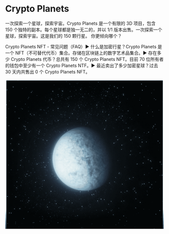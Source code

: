 # Crypto Planets

一次探索一个星球，探索宇宙。Crypto Planets 是一个有限的 3D 项目，包含 150 个独特的副本。每个星球都是独一无二的，并以 1/1 版本出售。一次探索一个星球，探索宇宙。这是我们的 150 颗行星。 你更倾向哪个？

Crypto Planets NFT - 常见问题（FAQ）▶ 什么是加密行星？Crypto Planets 是一个 NFT（不可替代代币）集合。存储在区块链上的数字艺术品集合。▶ 存在多少 Crypto Planets 代币？总共有 150 个 Crypto Planets NFT。目前 70 位所有者的钱包中至少有一个 Crypto Planets NTF。▶ 最近卖出了多少加密星球？过去 30 天内共售出 0 个 Crypto Planets NFT。

![nft](1.png)
